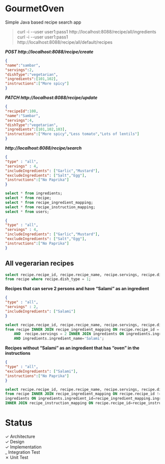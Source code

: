 # GourmetOven
Simple Java based recipe search app

> curl -i --user user1:pass1 http://localhost:8088/recipe/all/ingredients <br/>
> curl -i --user user1:pass1 http://localhost:8088/recipe/all/default/recipes

**_POST http://localhost:8088/recipe/create_**
```json
{
"name":"sambar",
"servings":2,
"dishType":"vegetarian",
"ingredients":[101,102],
"instructions":["More spicy"]
}
```

**_PATCH http://localhost:8088/recipe/update_**
```json
{
"recipeId":108,
"name":"Sambar",
"servings":4,
"dishType":"vegetarian",
"ingredients":[101,102,103],
"instructions":["More spicy","Less tomato","Lots of lentils"]
}
```
**_http://localhost:8088/recipe/search_**
```json
{
"type" : "all",
"servings" : 4,
"includeIngredients": ["Garlic","Mustard"],
"excludeIngredients": ["Salt","Egg"],
"instructions":["No Paprika"]
}
```
```sql
select * from ingredients;
select * from recipe;
select * from recipe_ingredient_mapping;
select * from recipe_instruction_mapping;
select * from users;
```

```json
{
"type" : "all",
"servings" : 4,
"includeIngredients": ["Garlic","Mustard"],
"excludeIngredients": ["Salt","Egg"],
"instructions":["No Paprika"]
}
```

## All vegerarian recipes

```sql
select recipe.recipe_id, recipe.recipe_name, recipe.servings, recipe.dish_type, recipe.creation_type, recipe.owning_user
from recipe where recipe.dish_type = 1;
```
__Recipes that can serve 2 persons and have “Salami” as an ingredient__

```json
{
"type" : "all",
"servings" : 2,
"includeIngredients": ["Salami"]
}
```

```sql
select recipe.recipe_id, recipe.recipe_name, recipe.servings, recipe.dish_type, recipe.creation_type, recipe.owning_user
from recipe INNER JOIN recipe_ingredient_mapping ON recipe.recipe_id = recipe_ingredient_mapping.recipe_id
    AND  recipe.servings = 2 INNER JOIN ingredients ON ingredients.ingredient_id=recipe_ingredient_mapping.ingredient_id
    AND ingredients.ingredient_name='Salami';
```
__Recipes without “Salami” as an ingredient that has “oven” in the instructions__
```json
{
"type" : "all",
"excludeIngredients": ["Salami"],
"instructions":["No Paprika"]
}
```
```sql
select recipe.recipe_id, recipe.recipe_name, recipe.servings, recipe.dish_type, recipe.creation_type, recipe.owning_user
from recipe INNER JOIN recipe_ingredient_mapping ON recipe.recipe_id != recipe_ingredient_mapping.recipe_id INNER JOIN
ingredients ON ingredients.ingredient_id=recipe_ingredient_mapping.ingredient_id AND ingredients.ingredient_name='Salami'
INNER JOIN recipe_instruction_mapping ON recipe.recipe_id=recipe_instruction_mapping.recipe_id AND recipe_instruction_mapping.instruction='No Paprika';
```

# Status
&check; Architecture <br/>
&check; Design <br/>
&check; Implementation <br/>
_ Integration Test <br/>
&cross; Unit Test <br/>